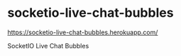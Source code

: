 # socketio-live-chat-bubbles


https://socketio-live-chat-bubbles.herokuapp.com/


SocketIO Live Chat Bubbles
